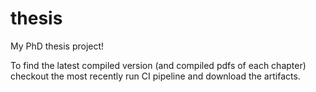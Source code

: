 # thesis

 My PhD thesis project!
 
 To find the latest compiled version (and compiled pdfs of each chapter) checkout the most recently run CI pipeline and download the artifacts.
